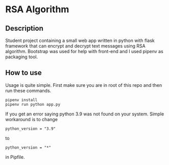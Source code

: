 # RSA Algorithm
## Description
Student project containing a small web app written in python with flask framework that can encrypt
and decrypt text messages using RSA algorithm. Bootstrap was used for help with front-end and I used
pipenv as packaging tool.

## How to use
Usage is quite simple. First make sure you are in root of this repo and then run these commands.<br>
```
pipenv install
pipenv run python app.py
```
If you get an error saying python 3.9 was not found on your system. Simple workaround is to change
```
python_version = "3.9"
```
to
```
python_version = "*"
```
in Pipfile.
